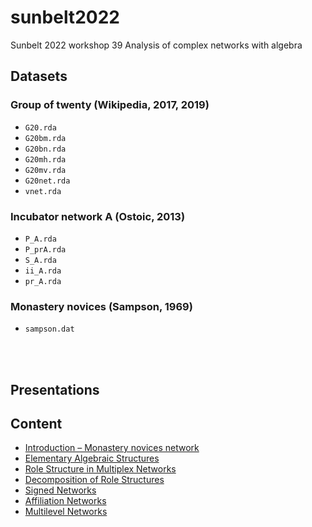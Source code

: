 # sunbelt2022
Sunbelt 2022 workshop 39 Analysis of complex networks with algebra

## Datasets

### Group of twenty (Wikipedia, 2017, 2019) 
* `G20.rda` 
* `G20bm.rda` 
* `G20bn.rda` 
* `G20mh.rda` 
* `G20mv.rda` 
* `G20net.rda` 
* `vnet.rda`

### Incubator network A (Ostoic, 2013)
* `P_A.rda` 
* `P_prA.rda` 
* `S_A.rda` 
* `ii_A.rda` 
* `pr_A.rda` 

### Monastery novices (Sampson, 1969)
* `sampson.dat` 

<br><br>

## Presentations

## Content

* [Introduction – Monastery novices network](https://htmlpreview.github.io/?https://github.com/mplex/sunbelt2022/blob/main/html/Intro_plotting.html)
* [Elementary Algebraic Structures](https://htmlpreview.github.io/?https://github.com/mplex/sunbelt2022/blob/main/html/Algebraic_structures.html)
* [Role Structure in Multiplex Networks](https://htmlpreview.github.io/?https://github.com/mplex/sunbelt2022/blob/main/html/Role_structures.html)
* [Decomposition of Role Structures](https://htmlpreview.github.io/?https://github.com/mplex/sunbelt2022/blob/main/html/Decomposition.html)
* [Signed Networks](https://htmlpreview.github.io/?https://github.com/mplex/sunbelt2022/blob/main/html/Signed_networks.html)
* [Affiliation Networks](https://htmlpreview.github.io/?https://github.com/mplex/sunbelt2022/blob/main/html/Affiliation_networks.html)
* [Multilevel Networks](https://htmlpreview.github.io/?https://github.com/mplex/sunbelt2022/blob/main/html/Multilevel_networks.html)

